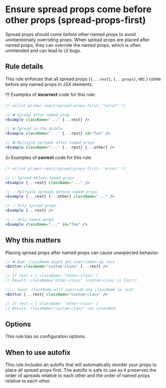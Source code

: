 # Ensure spread props come before other props (spread-props-first)

Spread props should come before other named props to avoid unintentionally overriding props. When spread props are placed after named props, they can override the named props, which is often unintended and can lead to UI bugs.

## Rule details

This rule enforces that all spread props (`{...rest}`, `{...props}`, etc.) come before any named props in JSX elements.

👎 Examples of **incorrect** code for this rule:

```jsx
/* eslint primer-react/spread-props-first: "error" */

// ❌ Spread after named prop
<Example className="..." {...rest} />

// ❌ Spread in the middle
<Example className="..." {...rest} id="foo" />

// ❌ Multiple spreads after named props
<Example className="..." {...rest} {...other} />
```

👍 Examples of **correct** code for this rule:

```jsx
/* eslint primer-react/spread-props-first: "error" */

// ✅ Spread before named props
<Example {...rest} className="..." />

// ✅ Multiple spreads before named props
<Example {...rest} {...other} className="..." />

// ✅ Only spread props
<Example {...rest} />

// ✅ Only named props
<Example className="..." id="foo" />
```

## Why this matters

Placing spread props after named props can cause unexpected behavior:

```jsx
// ❌ Bad: className might get overridden by rest
<Button className="custom-class" {...rest} />

// If rest = { className: "other-class" }
// Result: className="other-class" (custom-class is lost!)

// ✅ Good: className will override any className in rest
<Button {...rest} className="custom-class" />

// If rest = { className: "other-class" }
// Result: className="custom-class" (as intended)
```

## Options

This rule has no configuration options.

## When to use autofix

This rule includes an autofix that will automatically reorder your props to place all spread props first. The autofix is safe to use as it preserves the order of spreads relative to each other and the order of named props relative to each other.
